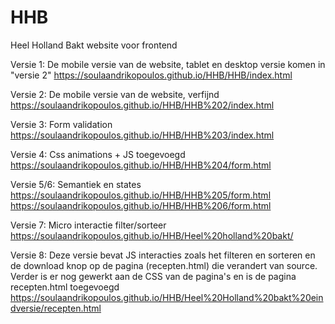 # HHB
Heel Holland Bakt website voor frontend

Versie 1:
De mobile versie van de website, tablet en desktop versie komen in "versie 2"
https://soulaandrikopoulos.github.io/HHB/HHB/index.html

Versie 2:
De mobile versie van de website, verfijnd
https://soulaandrikopoulos.github.io/HHB/HHB%202/index.html

Versie 3:
Form validation
https://soulaandrikopoulos.github.io/HHB/HHB%203/index.html

Versie 4:
Css animations + JS toegevoegd
https://soulaandrikopoulos.github.io/HHB/HHB%204/form.html

Versie 5/6:
Semantiek en states
https://soulaandrikopoulos.github.io/HHB/HHB%205/form.html
https://soulaandrikopoulos.github.io/HHB/HHB%206/form.html

Versie 7:
Micro interactie filter/sorteer
https://soulaandrikopoulos.github.io/HHB/Heel%20holland%20bakt/

Versie 8:
Deze versie bevat JS interacties zoals het filteren en sorteren en de download knop op de pagina (recepten.html) die verandert van source. Verder is er nog gewerkt aan de CSS van de pagina's en is de pagina recepten.html toegevoegd 
https://soulaandrikopoulos.github.io/HHB/Heel%20Holland%20bakt%20eindversie/recepten.html
